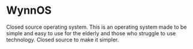 # WynnOS
Closed source operating system. This is an operating system made to be simple and easy to use for the elderly and those who struggle to use technology. Closed source to make it simpler.